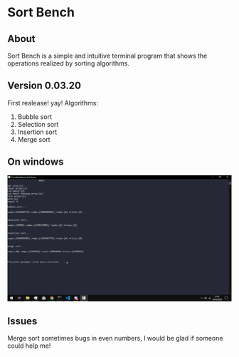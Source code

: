 # Sort Bench
## About
Sort Bench is a simple and intuitive terminal program that shows the operations realized by sorting algorithms.
##  Version 0.03.20
First realease! yay!
Algorithms:

 1. Bubble sort
 2. Selection sort
 3. Insertion sort
 4. Merge sort
## On windows
![enter image description here](https://raw.githubusercontent.com/cassiofb-dev/bcc/master/eda/sort/sort_bench.png)
## Issues
Merge sort sometimes bugs in even numbers, I would be glad if someone could help me!
